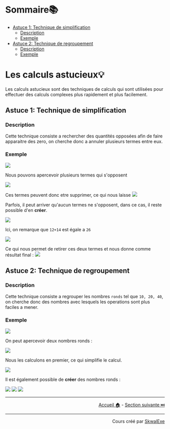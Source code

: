 <!--
{% raw %}
-->
# Sommaire📚

- [Astuce 1: Technique de simplification](#astuce-1-technique-de-simplification)
  - [Description](#description)
  - [Exemple](#exemple)
- [Astuce 2: Technique de regroupement](#astuce-2-technique-de-regroupement)
  - [Description](#description-1)
  - [Exemple](#exemple-1)

# Les calculs astucieux💡

Les calculs astucieux sont des techniques de calculs qui sont utilisées pour effectuer des calculs complexes plus rapidement et plus facilement.

## Astuce 1: Technique de simplification

### Description

Cette technique consiste a rechercher des quantités opposées afin de faire apparaitre des zero, on cherche donc a annuler plusieurs termes entre eux.

### Exemple
<!-- $$
5+8-7+14-5-8+7
$$ --> 

<img style="" src="https://latex.codecogs.com/svg.image?{\color{White}5%2B8-7%2B14-5-8%2B7">

Nous pouvons apercevoir plusieurs termes qui s'opposent 

<!-- $$
{\color{green}5}{\color{cyan}\ +\ 8}{\color{Orchid}\ -\ 7}+14{\color{green}\ -\ 5}{\color{cyan}\ -\ 8}{\color{Orchid}\ +\ 7}
$$ --> 

<img style="" src="https://latex.codecogs.com/svg.image?{\color{White}%7B%5Ccolor%7Bgreen%7D5%7D%7B%5Ccolor%7Bcyan%7D%5C%20%2B%5C%208%7D%7B%5Ccolor%7BOrchid%7D%5C%20-%5C%207%7D%2B14%7B%5Ccolor%7Bgreen%7D%5C%20-%5C%205%7D%7B%5Ccolor%7Bcyan%7D%5C%20-%5C%208%7D%7B%5Ccolor%7BOrchid%7D%5C%20%2B%5C%207%7D">

Ces termes peuvent donc etre supprimer, ce qui nous laisse <!-- $+14$ --> <img style="" src="https://latex.codecogs.com/svg.image?\small{\color{White}%2B14">

Parfois, il peut arriver qu'aucun termes ne s'opposent, dans ce cas, il reste possible d'en **créer**.

<!-- $$
8-26+12+14
$$ --> 

<img style="" src="https://latex.codecogs.com/svg.image?{\color{White}8-26%2B12%2B14">

Ici, on remarque que `12+14` est égale a `26`

<!-- $$
8{\color{green}\ -\ 26\ +\ 26}
$$ --> 

<img style="" src="https://latex.codecogs.com/svg.image?{\color{White}8%7B%5Ccolor%7Bgreen%7D%5C%20-%5C%2026%5C%20%2B%5C%2026%7D">

Ce qui nous permet de retirer ces deux termes et nous donne comme résultat final : <!-- $8$ --> <img style="" src="https://latex.codecogs.com/svg.image?\small{\color{White}8">

## Astuce 2: Technique de regroupement

### Description

Cette technique consiste a regrouper les nombres `ronds` tel que `10, 20, 40`, on cherche donc des nombres avec lesquels les operations sont plus faciles a mener.

### Exemple

<!-- $$
20-26+10+15
$$ --> 

<img style="" src="https://latex.codecogs.com/svg.image?{\color{White}20-26%2B10%2B15">

On peut apercevoir deux nombres ronds : 

<!-- $$
{\color{green}20}\ -\ 26{\color{green}\ +\ 10}+15
$$ --> 

<img style="" src="https://latex.codecogs.com/svg.image?{\color{White}%7B%5Ccolor%7Bgreen%7D20%7D%5C%20-%5C%2026%7B%5Ccolor%7Bgreen%7D%5C%20%2B%5C%2010%7D%2B15">

Nous les calculons en premier, ce qui simplifie le calcul.

<!-- $$
{\color{green}30}-26+15
$$ --> 

<img style="" src="https://latex.codecogs.com/svg.image?{\color{White}%7B%5Ccolor%7Bgreen%7D30%7D-26%2B15">

Il est également possible de **créer** des nombres ronds : 

<!-- $$
1+4+9+6-10
$$ --> 

<img style="" src="https://latex.codecogs.com/svg.image?{\color{White}1%2B4%2B9%2B6-10">

<!-- $$
{\color{green}1}{\color{cyan}\ +\ 4}{\color{green}\ +\ 9}{\color{cyan}\ +\ 6}-10
$$ --> 

<img style="" src="https://latex.codecogs.com/svg.image?{\color{White}%7B%5Ccolor%7Bgreen%7D1%7D%7B%5Ccolor%7Bcyan%7D%5C%20%2B%5C%204%7D%7B%5Ccolor%7Bgreen%7D%5C%20%2B%5C%209%7D%7B%5Ccolor%7Bcyan%7D%5C%20%2B%5C%206%7D-10">

<!-- $$
{\color{green}10}{\color{cyan}\ +\ 10}-10
$$ --> 

<img style="" src="https://latex.codecogs.com/svg.image?{\color{White}%7B%5Ccolor%7Bgreen%7D10%7D%7B%5Ccolor%7Bcyan%7D%5C%20%2B%5C%2010%7D-10">

---

<p align="right"><a href="https://skwalexe.github.io/les-maths/">Accueil 🏠</a> - <a href="../fractions-egales-entre-elles">Section suivante ⏭️</a></p>

---

<p align="right">Cours créé par <a href="https://github.com/SkwalExe/" target="_blank">SkwalExe</a></p>

<!--
{% endraw %}
-->